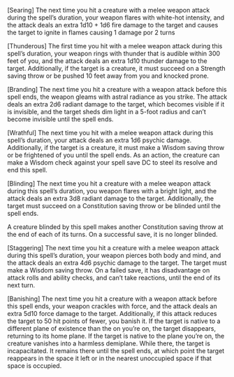 
[Searing] 
The next time you hit a creature with a melee weapon attack during the spell’s duration, your weapon flares with white-hot intensity, and the attack deals an extra 1d10 + 1d6 fire damage to the target and causes the target to ignite in flames causing 1 damage por 2 turns
 
[Thunderous]
The first time you hit with a melee weapon attack during this spell’s duration, your weapon rings with thunder that is audible within 300 feet of you, and the attack deals an extra 1d10 thunder damage to the target. Additionally, if the target is a creature, it must succeed on a Strength saving throw or be pushed 10 feet away from you and knocked prone.

[Branding]
The next time you hit a creature with a weapon attack before this spell ends, the weapon gleams with astral radiance as you strike. The attack deals an extra 2d6 radiant damage to the target, which becomes visible if it is invisible, and the target sheds dim light in a 5-foot radius and can’t become invisible until the spell ends.

[Wrathful]
The next time you hit with a melee weapon attack during this spell’s duration, your attack deals an extra 1d6 psychic damage. Additionally, if the target is a creature, it must make a Wisdom saving throw or be frightened of you until the spell ends. As an action, the creature can make a Wisdom check against your spell save DC to steel its resolve and end this spell.

[Blinding]
The next time you hit a creature with a melee weapon attack during this spell’s duration, you weapon flares with a bright light, and the attack deals an extra 3d8 radiant damage to the target. Additionally, the target must succeed on a Constitution saving throw or be blinded until the spell ends.

A creature blinded by this spell makes another Constitution saving throw at the end of each of its turns. On a successful save, it is no longer blinded.

[Staggering]
The next time you hit a creature with a melee weapon attack during this spell’s duration, your weapon pierces both body and mind, and the attack deals an extra 4d6 psychic damage to the target. The target must make a Wisdom saving throw. On a failed save, it has disadvantage on attack rolls and ability checks, and can’t take reactions, until the end of its next turn.

[Banishing]
The next time you hit a creature with a weapon attack before this spell ends, your weapon crackles with force, and the attack deals an extra 5d10 force damage to the target. Additionally, if this attack reduces the target to 50 hit points of fewer, you banish it. If the target is native to a different plane of existence than the on you’re on, the target disappears, returning to its home plane. If the target is native to the plane you’re on, the creature vanishes into a harmless demiplane. While there, the target is incapacitated. It remains there until the spell ends, at which point the target reappears in the space it left or in the nearest unoccupied space if that space is occupied.

